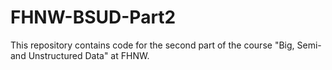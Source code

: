 # FHNW-BSUD-Part2

This repository contains code for the second part of the course "Big, Semi- and Unstructured Data" at FHNW.
